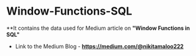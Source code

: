 # Window-Functions-SQL
**It contains the data used for Medium article on **"Window Functions in SQL"**
* Link to the Medium Blog - **https://medium.com/@nikitamaloo222**




